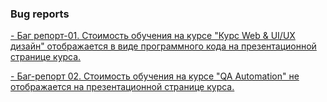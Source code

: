 <h3>Bug reports</h3>

<a href="https://docs.google.com/spreadsheets/d/1AfGnASMu5A8i7TCCYCRL2A1WZI_sCBryye8k_eITkSg/edit#gid=0">- Баг репорт-01. Стоимость обучения на курсе "Курс Web & UI/UX дизайн" отображается в виде программного кода на презентационной странице курса.</a>

<a href="https://docs.google.com/spreadsheets/d/12jtDBCsagnogxDbmnHNyIaunDNUP0ezktU3sW7Hg1bM/edit#gid=0">- Баг-репорт 02. Стоимость обучения на курсе "QA Automation" не отображается на презентационной странице курса.</a>
